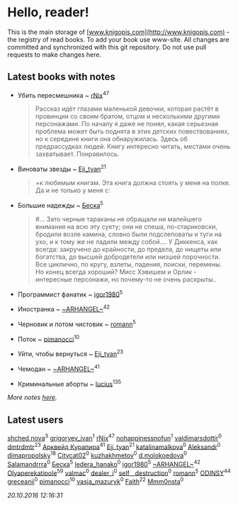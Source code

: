 # Hello, reader!
This is the main storage of [www.knigopis.com](http://www.knigopis.com) - the registry of read books.
To add your book use www-site. All changes are committed and synchronized with this git repository.
Do not use pull requests to make changes here.


## Latest books with notes
* Убить пересмешника ~ [rNix](users/115/115622071-twitter)<sup>47</sup>
    > Рассказ идёт глазами маленькой девочки, которая растёт в провинции со своим братом, отцом и несколькими другими персонажами. По началу я даже не понял, какая серьезная проблема может быть поднята в этих детских повествованиях, но к середине книги она обнаружилась. Здесь об предрассудках людей.
    > Книгу интересно читать, местами очень захватывает. Понравилось.

* Виноваты звезды ~ [Eji_tyan](users/235/2352103981-twitter)<sup>21</sup>
    > +к любимым книгам. Эта книга должна стоять у меня на полке. Да и не только у меня с:

* Большие надежды ~ [Беска](users/157/1577468-vkontakte)<sup>5</sup>
    > #... Зато черные тараканы не обращали ни малейшего внимания на всю эту суету; они не спеша, по-стариковски, бродили возле камина, словно были подслеповаты и туги на ухо, и к тому же не ладили между собой....
    > У Диккенса, как всегда: закручено до крайности, до предела, до нищеты или богатства, до высшей добродетели или низшей порочности. Все циклично, по кругу, взлеты, падения, поиски, перемены. Но конец всегда хороший? Мисс Хэвишем и Орлик - интересные персонажи, но почему-то не очень раскрыты..

* Программист фанатик ~ [igor1980](users/100/100003094239547-facebook)<sup>5</sup>

* Иностранка ~ [~ARHANGEL~](users/642/64251996-vkontakte)<sup>42</sup>

* Черновик и потом чистовик ~ [romann](users/102/10205442182733690-facebook)<sup>5</sup>

* Поток ~ [pimanocci](users/117/117124011531379579265-google)<sup>10</sup>

* Уйти, чтобы вернуться ~ [Eji_tyan](users/235/2352103981-twitter)<sup>23</sup>

* Чемодан ~ [~ARHANGEL~](users/642/64251996-vkontakte)<sup>41</sup>

* Криминальные аборты ~ [lucius](users/838/83820536-yandex)<sup>135</sup>


_More notes [here](latest_books_with_notes.md)._


## Latest users
[shched.nova](users/572/57248262-vkontakte)<sup>3</sup> 
[grigoryev_ivan](users/243/243176966-vkontakte)<sup>1</sup> 
[rNix](users/115/115622071-twitter)<sup>47</sup> 
[nohappinessnofun](users/380/380085691-vkontakte)<sup>1</sup> 
[valdimarsdottir](users/364/364896871-vkontakte)<sup>0</sup> 
[dmtrdmtr](users/124/12462836-vkontakte)<sup>23</sup> 
[Арквейд Курапира](users/278/278072338-vkontakte)<sup>41</sup> 
[Eji_tyan](users/235/2352103981-twitter)<sup>21</sup> 
[katalinamalkova](users/158/15838562-vkontakte)<sup>0</sup> 
[Aleksandr](users/116/116164604589209895641-google)<sup>0</sup> 
[dimapropolsky](users/211/21138193-vkontakte)<sup>18</sup> 
[Citycat02](users/110/110026466098031422803-google)<sup>0</sup> 
[kuzhakhmetov](users/489/4899731-vkontakte)<sup>0</sup> 
[d.molokoedova](users/152/152183909-vkontakte)<sup>0</sup> 
[Salamandrrra](users/222/222677005-vkontakte)<sup>0</sup> 
[Беска](users/157/1577468-vkontakte)<sup>5</sup> 
[ledera_hanako](users/145/145516802-vkontakte)<sup>0</sup> 
[igor1980](users/100/100003094239547-facebook)<sup>5</sup> 
[~ARHANGEL~](users/642/64251996-vkontakte)<sup>42</sup> 
[Olyaperekatipole](users/123/1236741-vkontakte)<sup>59</sup> 
[valmac](users/195/195257907510440-facebook)<sup>0</sup> 
[dealer_i](users/357/357634987-vkontakte)<sup>0</sup> 
[self__destruction](users/152/152397152-vkontakte)<sup>0</sup> 
[romann](users/102/10205442182733690-facebook)<sup>5</sup> 
[ODINSY](users/100/100978570902186865324-google)<sup>44</sup> 
[greceanii](users/100/100977482311394113587-google)<sup>0</sup> 
[pimanocci](users/117/117124011531379579265-google)<sup>10</sup> 
[vasja_mazuryk](users/174/17439471-vkontakte)<sup>0</sup> 
[Faith](users/112/112366191289808901180-google)<sup>22</sup> 
[Mmm0nsta](users/920/920784524722527-facebook)<sup>0</sup> 


_20.10.2016 12:16:31_
